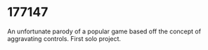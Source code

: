 # 177147
An unfortunate parody of a popular game based off the concept of aggravating controls. First solo project.
